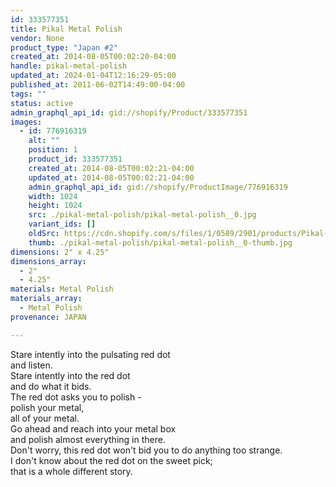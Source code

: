 ```yaml
---
id: 333577351
title: Pikal Metal Polish
vendor: None
product_type: "Japan #2"
created_at: 2014-08-05T00:02:20-04:00
handle: pikal-metal-polish
updated_at: 2024-01-04T12:16:29-05:00
published_at: 2011-06-02T14:49:00-04:00
tags: ""
status: active
admin_graphql_api_id: gid://shopify/Product/333577351
images:
  - id: 776916319
    alt: ""
    position: 1
    product_id: 333577351
    created_at: 2014-08-05T00:02:21-04:00
    updated_at: 2014-08-05T00:02:21-04:00
    admin_graphql_api_id: gid://shopify/ProductImage/776916319
    width: 1024
    height: 1024
    src: ./pikal-metal-polish/pikal-metal-polish__0.jpg
    variant_ids: []
    oldSrc: https://cdn.shopify.com/s/files/1/0589/2901/products/Pikal-Metal-Polish.jpeg?v=1407211341
    thumb: ./pikal-metal-polish/pikal-metal-polish__0-thumb.jpg
dimensions: 2" x 4.25"
dimensions_array:
  - 2"
  - 4.25"
materials: Metal Polish
materials_array:
  - Metal Polish
provenance: JAPAN

---
```


Stare intently into the pulsating red dot  
and listen.  
Stare intently into the red dot  
and do what it bids.  
The red dot asks you to polish -  
polish your metal,  
all of your metal.  
Go ahead and reach into your metal box  
and polish almost everything in there.  
Don't worry, this red dot won't bid you to do anything too strange.  
I don't know about the red dot on the sweet pick;  
that is a whole different story.